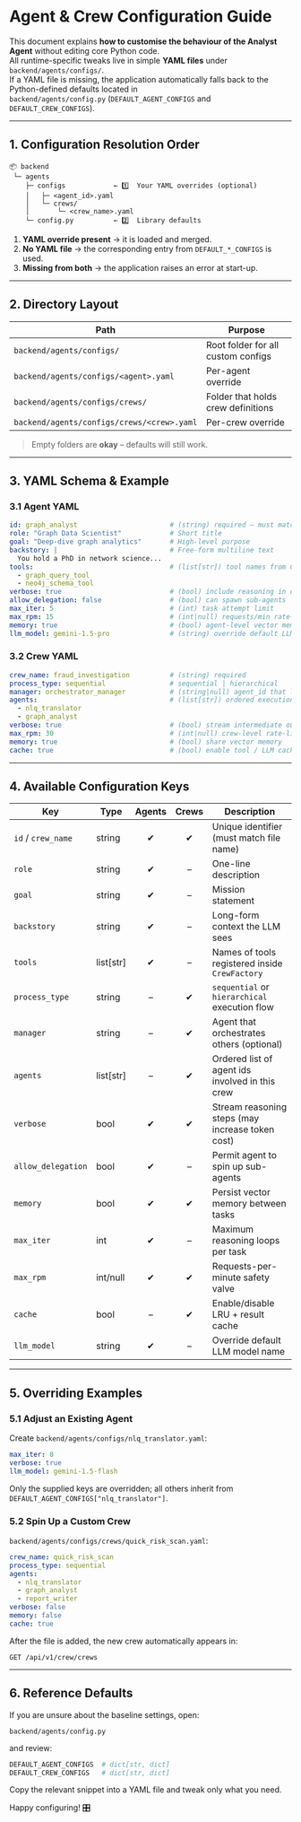 # Agent & Crew Configuration Guide

This document explains **how to customise the behaviour of the Analyst Agent** without editing core Python code.  
All runtime-specific tweaks live in simple **YAML files** under `backend/agents/configs/`.  
If a YAML file is missing, the application automatically falls back to the Python-defined defaults located in  
`backend/agents/config.py` (`DEFAULT_AGENT_CONFIGS` and `DEFAULT_CREW_CONFIGS`).

---

## 1. Configuration Resolution Order

```
📦 backend
 └─ agents
    ├─ configs            ← 1️⃣  Your YAML overrides (optional)
    │   ├─ <agent_id>.yaml
    │   └─ crews/
    │       └─ <crew_name>.yaml
    └─ config.py          ← 2️⃣  Library defaults
```

1. **YAML override present** → it is loaded and merged.
2. **No YAML file** → the corresponding entry from `DEFAULT_*_CONFIGS` is used.
3. **Missing from both** → the application raises an error at start-up.

---

## 2. Directory Layout

| Path                                   | Purpose                               |
|----------------------------------------|---------------------------------------|
| `backend/agents/configs/`              | Root folder for all custom configs    |
| `backend/agents/configs/<agent>.yaml`  | Per-agent override                    |
| `backend/agents/configs/crews/`        | Folder that holds crew definitions    |
| `backend/agents/configs/crews/<crew>.yaml` | Per-crew override                   |

> Empty folders are **okay** – defaults will still work.

---

## 3. YAML Schema & Example

### 3.1 Agent YAML

```yaml
id: graph_analyst                       # (string) required – must match agent_id
role: "Graph Data Scientist"            # Short title
goal: "Deep-dive graph analytics"       # High-level purpose
backstory: |                            # Free-form multiline text
  You hold a PhD in network science...
tools:                                  # (list[str]) tool names from CrewFactory
  - graph_query_tool
  - neo4j_schema_tool
verbose: true                           # (bool) include reasoning in output
allow_delegation: false                 # (bool) can spawn sub-agents
max_iter: 5                             # (int) task attempt limit
max_rpm: 15                             # (int|null) requests/min rate-limit
memory: true                            # (bool) agent-level vector memory
llm_model: gemini-1.5-pro               # (string) override default LLM
```

### 3.2 Crew YAML

```yaml
crew_name: fraud_investigation          # (string) required
process_type: sequential                # sequential | hierarchical
manager: orchestrator_manager           # (string|null) agent_id that leads
agents:                                 # (list[str]) ordered execution list
  - nlq_translator
  - graph_analyst
verbose: true                           # (bool) stream intermediate output
max_rpm: 30                             # (int|null) crew-level rate-limit
memory: true                            # (bool) share vector memory
cache: true                             # (bool) enable tool / LLM cache
```

---

## 4. Available Configuration Keys

| Key                | Type     | Agents | Crews | Description                                                                                 |
|--------------------|----------|:------:|:-----:|---------------------------------------------------------------------------------------------|
| `id` / `crew_name` | string   | ✔      | ✔     | Unique identifier (must match file name)                                                    |
| `role`             | string   | ✔      | –     | One-line description                                                                        |
| `goal`             | string   | ✔      | –     | Mission statement                                                                           |
| `backstory`        | string   | ✔      | –     | Long-form context the LLM sees                                                              |
| `tools`            | list[str]| ✔      | –     | Names of tools registered inside `CrewFactory`                                              |
| `process_type`     | string   | –      | ✔     | `sequential` or `hierarchical` execution flow                                               |
| `manager`          | string   | –      | ✔     | Agent that orchestrates others (optional)                                                   |
| `agents`           | list[str]| –      | ✔     | Ordered list of agent ids involved in this crew                                             |
| `verbose`          | bool     | ✔      | ✔     | Stream reasoning steps (may increase token cost)                                            |
| `allow_delegation` | bool     | ✔      | –     | Permit agent to spin up sub-agents                                                          |
| `memory`           | bool     | ✔      | ✔     | Persist vector memory between tasks                                                         |
| `max_iter`         | int      | ✔      | –     | Maximum reasoning loops per task                                                            |
| `max_rpm`          | int/null | ✔      | ✔     | Requests-per-minute safety valve                                                            |
| `cache`            | bool     | –      | ✔     | Enable/disable LRU + result cache                                                           |
| `llm_model`        | string   | ✔      | –     | Override default LLM model name                                                             |

---

## 5. Overriding Examples

### 5.1 Adjust an Existing Agent

Create `backend/agents/configs/nlq_translator.yaml`:

```yaml
max_iter: 8
verbose: true
llm_model: gemini-1.5-flash
```

Only the supplied keys are overridden; all others inherit from
`DEFAULT_AGENT_CONFIGS["nlq_translator"]`.

### 5.2 Spin Up a Custom Crew

`backend/agents/configs/crews/quick_risk_scan.yaml`:

```yaml
crew_name: quick_risk_scan
process_type: sequential
agents:
  - nlq_translator
  - graph_analyst
  - report_writer
verbose: false
memory: false
cache: true
```

After the file is added, the new crew automatically appears in:

```
GET /api/v1/crew/crews
```

---

## 6. Reference Defaults

If you are unsure about the baseline settings, open:

```
backend/agents/config.py
```

and review:

```python
DEFAULT_AGENT_CONFIGS  # dict[str, dict]
DEFAULT_CREW_CONFIGS   # dict[str, dict]
```

Copy the relevant snippet into a YAML file and tweak only what you need.

Happy configuring! 🎛️
